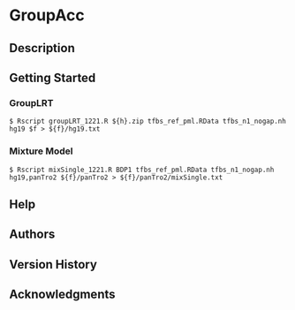 # GroupAcc

## Description

## Getting Started

### GroupLRT
```$ Rscript groupLRT_1221.R ${h}.zip tfbs_ref_pml.RData tfbs_n1_nogap.nh hg19 $f > ${f}/hg19.txt```

### Mixture Model
```$ Rscript mixSingle_1221.R BDP1 tfbs_ref_pml.RData tfbs_n1_nogap.nh hg19,panTro2 ${f}/panTro2 > ${f}/panTro2/mixSingle.txt```

## Help

## Authors

## Version History

## Acknowledgments
